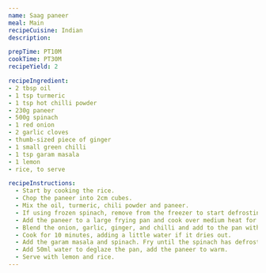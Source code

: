 ```yaml
---
name: Saag paneer
meal: Main
recipeCuisine: Indian
description: 

prepTime: PT10M
cookTime: PT30M
recipeYield: 2

recipeIngredient:
- 2 tbsp oil
- 1 tsp turmeric
- 1 tsp hot chilli powder
- 230g paneer
- 500g spinach
- 1 red onion
- 2 garlic cloves
- thumb-sized piece of ginger
- 1 small green chilli
- 1 tsp garam masala
- 1 lemon
- rice, to serve

recipeInstructions:
  - Start by cooking the rice.
  - Chop the paneer into 2cm cubes.
  - Mix the oil, turmeric, chili powder and paneer.
  - If using frozen spinach, remove from the freezer to start defrosting.
  - Add the paneer to a large frying pan and cook over medium heat for 8-10 minutes, until they're brown and a little crispy all over. Set aside.
  - Blend the onion, garlic, ginger, and chilli and add to the pan with a pinch of salt. 
  - Cook for 10 minutes, adding a little water if it dries out.
  - Add the garam masala and spinach. Fry until the spinach has defrosted and most of the liquid has evaporated.
  - Add 50ml water to deglaze the pan, add the paneer to warm.
  - Serve with lemon and rice.
---
```

